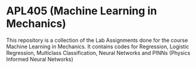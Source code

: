 # APL405 (Machine Learning in Mechanics)

This repository is a collection of the Lab Assignments done for the course Machine Learning in Mechanics. It contains codes for Regression, Logistic Regression, Multiclass Classification, Neural Networks and PINNs (Physics Informed Neural Networks)

